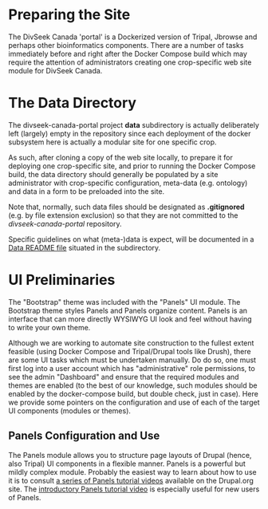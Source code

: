 # Preparing the Site

The DivSeek Canada 'portal' is a Dockerized version of Tripal, Jbrowse and perhaps other bioinformatics components.
There are a number of tasks immediately before and right after the Docker Compose build which may require the
attention of administrators creating one crop-specific web site module for DivSeek Canada.

# The Data Directory

The divseek-canada-portal project **data** subdirectory is actually deliberately left (largely) empty in the repository since
each deployment of the docker subsystem here is actually a modular site for one specific crop. 

As such, after cloning a copy of the web site locally, to prepare it for deploying one crop-specific site, and prior
to running the Docker Compose build, the data directory should generally be populated by a site administrator with 
crop-specific configuration, meta-data (e.g. ontology) and data in a form to be preloaded into the site.  

Note that, normally, such data files should be designated as **.gitignored** (e.g. by file extension exclusion) so that
they are not committed to the _divseek-canada-portal_ repository.

Specific guidelines on what (meta-)data is expect, will be documented in a [Data README file](../data/README.md) situated
in the subdirectory.

# UI Preliminaries

The "Bootstrap" theme was included with the "Panels" UI module. The Bootstrap theme styles Panels and Panels organize 
content. Panels is an interface that can more directly WYSIWYG UI look and feel without having to write your own theme. 

Although we are working to automate site construction to the fullest extent feasible (using Docker Compose and 
Tripal/Drupal tools like Drush), there are some UI tasks which must be undertaken manually. Do do so, one must first
log into a user account which has "administrative" role permissions, to see the admin "Dashboard" and ensure that the
required modules and themes are enabled (to the best of our knowledge, such modules should be enabled by the
docker-compose build, but double check, just in case). Here we provide some pointers on the configuration and use of
each of the target UI components (modules or themes).

## Panels Configuration and Use

The Panels module allows you to structure page layouts of Drupal (hence, also Tripal) UI components in a flexible 
manner. Panels is a powerful but mildly complex module. Probably the easiest way to learn about how to use it is to 
consult [a series of Panels tutorial videos](https://www.drupal.org/node/561730#D7) available on the Drupal.org site. 
The [introductory Panels tutorial video](https://www.youtube.com/watch?v=MTemg8fE9Dw&feature=youtu.be) is especially 
useful for new users of Panels.

